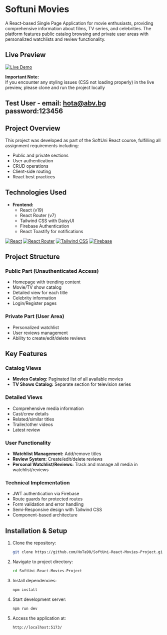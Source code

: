 # Softuni Movies

A React-based Single Page Application for movie enthusiasts, providing comprehensive information about films, TV series, and celebrities. The platform features public catalog browsing and private user areas with personalized watchlists and review functionality.

## Live Preview

[![Live Demo](https://img.shields.io/badge/Live_Demo-Open-green?style=for-the-badge)](https://softuni-movies.web.app/)

**Important Note:**  
If you encounter any styling issues (CSS not loading properly) in the live preview, please clone and run the project locally

## Test User - email: hota@abv.bg password:123456

## Project Overview

This project was developed as part of the SoftUni React course, fulfilling all assignment requirements including:
- Public and private sections
- User authentication
- CRUD operations
- Client-side routing
- React best practices

## Technologies Used

- **Frontend:**
  - React (v19)
  - React Router (v7)
  - Tailwind CSS with DaisyUI
  - Firebase Authentication
  - React Toastify for notifications

[![React](https://img.shields.io/badge/React-✓-blue)]() [![React Router](https://img.shields.io/badge/React_Router-✓-brightgreen)]() [![Tailwind CSS](https://img.shields.io/badge/Tailwind_CSS-✓-important)]() [![Firebase](https://img.shields.io/badge/Firebase_Auth-✓-yellowgreen)]()

## Project Structure

### Public Part (Unauthenticated Access)
- Homepage with trending content
- Movie/TV show catalog
- Detailed view for each title
- Celebrity information
- Login/Register pages

### Private Part (User Area)
- Personalized watchlist
- User reviews management
- Ability to create/edit/delete reviews

## Key Features

### Catalog Views
- **Movies Catalog:** Paginated list of all available movies
- **TV Shows Catalog:** Separate section for television series

### Detailed Views
- Comprehensive media information
- Cast/crew details
- Related/similar titles
- Trailer/other videos
- Latest review

### User Functionality
- **Watchlist Management:** Add/remove titles
- **Review System:** Create/edit/delete reviews
- **Personal Watchlist/Reviews:** Track and manage all media in watchlist/reviews

### Technical Implementation
- JWT authentication via Firebase
- Route guards for protected routes
- Form validation and error handling
- Semi-Responsive design with Tailwind CSS
- Component-based architecture

## Installation & Setup

1. Clone the repository:
   ```bash
   git clone https://github.com/HoTa90/SoftUni-React-Movies-Project.git
   ```

2. Navigate to project directory:
   ```bash
   cd SoftUni-React-Movies-Project
   ```

3. Install dependencies:
   ```bash
   npm install
   ```

4. Start development server:
    ```bash
    npm run dev
    ```

5. Access the application at:
   ```bash
   http://localhost:5173/
   ```
   